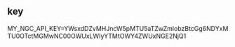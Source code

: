 ## key
MY_NGC_API_KEY=YWsxdDZvMHJncW5pMTU5aTZwZmlobzBtcGg6NDYxMTU0OTctMGMwNC00OWUxLWIyYTMtOWY4ZWUxNGE2NjQ1
